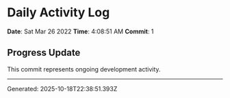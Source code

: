 # Daily Activity Log

**Date**: Sat Mar 26 2022
**Time**: 4:08:51 AM
**Commit**: 1

## Progress Update

This commit represents ongoing development activity.

---
Generated: 2025-10-18T22:38:51.393Z
